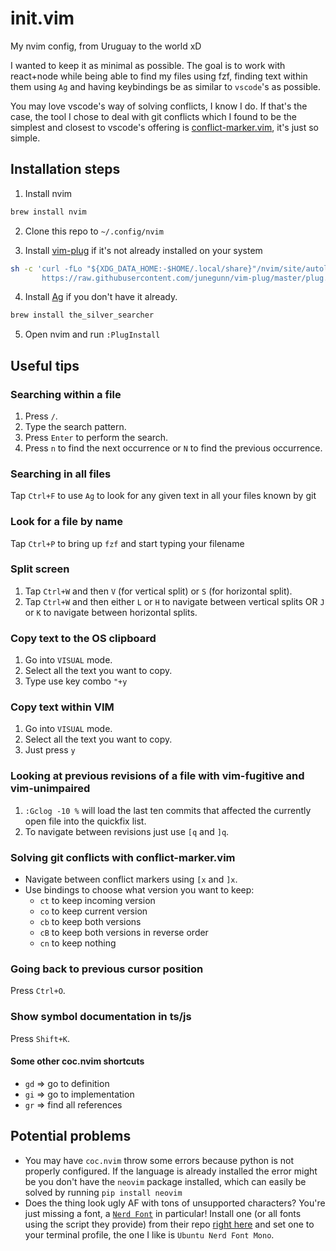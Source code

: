 # init.vim

My nvim config, from Uruguay to the world xD

I wanted to keep it as minimal as possible. The goal is to work with react+node while being able to find my files using fzf, finding text within them using `Ag` and having keybindings be as similar to `vscode`'s as possible.

You may love vscode's way of solving conflicts, I know I do. If that's the case, the tool I chose to deal with git conflicts which I found to be the simplest and closest to vscode's offering is [conflict-marker.vim](https://github.com/rhysd/conflict-marker.vim), it's just so simple.

## Installation steps

1. Install nvim

```zsh
brew install nvim
```

2. Clone this repo to `~/.config/nvim`

3. Install [vim-plug](https://github.com/junegunn/vim-plug) if it's not already installed on your system

```zsh
sh -c 'curl -fLo "${XDG_DATA_HOME:-$HOME/.local/share}"/nvim/site/autoload/plug.vim --create-dirs \
       https://raw.githubusercontent.com/junegunn/vim-plug/master/plug.vim'
```

4. Install [Ag](https://github.com/ggreer/the_silver_searcher) if you don't have it already.

```zsh
brew install the_silver_searcher
```

5. Open nvim and run `:PlugInstall`

## Useful tips

### Searching within a file

1. Press `/`.
2. Type the search pattern.
3. Press `Enter` to perform the search.
4. Press `n` to find the next occurrence or `N` to find the previous occurrence.

### Searching in all files

Tap `Ctrl+F` to use `Ag` to look for any given text in all your files known by git

### Look for a file by name

Tap `Ctrl+P` to bring up `fzf` and start typing your filename

### Split screen

1. Tap `Ctrl+W` and then `V` (for vertical split) or `S` (for horizontal split).
2. Tap `Ctrl+W` and then either `L` or `H` to navigate between vertical splits OR `J` or `K` to navigate between horizontal splits.

### Copy text to the OS clipboard

1. Go into `VISUAL` mode.
2. Select all the text you want to copy.
3. Type use key combo `"+y`

### Copy text within VIM

1. Go into `VISUAL` mode.
2. Select all the text you want to copy.
3. Just press `y`

### Looking at previous revisions of a file with vim-fugitive and vim-unimpaired

1. `:Gclog -10 %` will load the last ten commits that affected the currently open file into the quickfix list.
2. To navigate between revisions just use `[q` and `]q`.

### Solving git conflicts with conflict-marker.vim

- Navigate between conflict markers using `[x` and `]x`.
- Use bindings to choose what version you want to keep:
  - `ct` to keep incoming version
  - `co` to keep current version
  - `cb` to keep both versions
  - `cB` to keep both versions in reverse order
  - `cn` to keep nothing

### Going back to previous cursor position

Press `Ctrl+O`.

### Show symbol documentation in ts/js

Press `Shift+K`.

#### Some other coc.nvim shortcuts

- `gd` => go to definition
- `gi` => go to implementation
- `gr` => find all references

## Potential problems

- You may have `coc.nvim` throw some errors because python is not properly configured. If the language is already installed the error might be you don't have the `neovim` package installed, which can easily be solved by running `pip install neovim`
- Does the thing look ugly AF with tons of unsupported characters? You're just missing a font, a [`Nerd Font`](https://www.nerdfonts.com/) in particular! Install one (or all fonts using the script they provide) from their repo [right here](https://github.com/ryanoasis/nerd-fonts) and set one to your terminal profile, the one I like is `Ubuntu Nerd Font Mono`.
